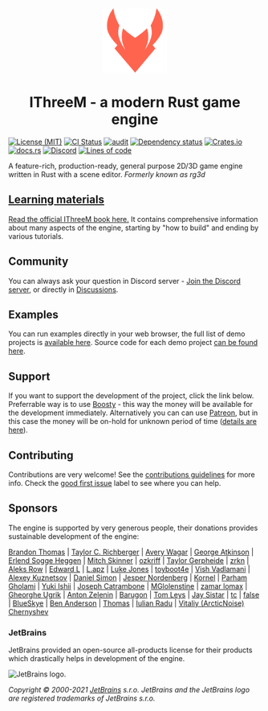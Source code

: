 <div align="center">
  <a href="https://ithreem.com/">
    <img src="pics/logo.png" width="128" height="128" alt="IThreeM" />
  </a>
  <h1>IThreeM - a modern Rust game engine</h1>
</div>

[![License (MIT)](https://img.shields.io/crates/l/i3m)](https://github.com/IThreeM/I3M-Engine-Core/blob/master/LICENSE.md)
[![CI Status](https://github.com/IThreeM/I3M-Engine-Core/actions/workflows/ci.yml/badge.svg)](https://github.com/IThreeM/I3M-Engine-Core/actions/workflows/ci.yml)
[![audit](https://github.com/IThreeM/I3M-Engine-Core/actions/workflows/audit.yml/badge.svg)](https://github.com/IThreeM/I3M-Engine-Core/actions/workflows/audit.yml)
[![Dependency status](https://deps.rs/repo/github/FyroxEngine/IThreeM/status.svg)](https://deps.rs/repo/github/FyroxEngine/IThreeM)
[![Crates.io](https://img.shields.io/crates/v/i3m)](https://crates.io/crates/i3m)
[![docs.rs](https://img.shields.io/badge/docs-website-blue)](https://docs.rs/IThreeM/)
[![Discord](https://img.shields.io/discord/756573453561102427)](https://discord.gg/xENF5Uh)
[![Lines of code](https://tokei.rs/b1/github/FyroxEngine/IThreeM)](https://github.com/IThreeM/I3M-Engine-Core)

A feature-rich, production-ready, general purpose 2D/3D game engine written in Rust with a scene editor.
_Formerly known as rg3d_

## [Learning materials](https://i3m-book.github.io/)

[Read the official IThreeM book here.](https://i3m-book.github.io/) It contains comprehensive information about many aspects of the engine, starting
by "how to build" and ending by various tutorials.

## Community

You can always ask your question in Discord server - [Join the Discord server](https://discord.gg/xENF5Uh), or directly in
[Discussions](https://github.com/IThreeM/I3M-Engine-Core/discussions).

## Examples

You can run examples directly in your web browser, the full list of demo projects is [available here](https://ithreem.com/examples.html).
Source code for each demo project [can be found here](https://github.com/FyroxEngine/i3m-demo-projects).

## Support

If you want to support the development of the project, click the link below. Preferrable way is to use [Boosty](https://boosty.to/i3m) - this way the money
will be available for the development immediately. Alternatively you can can use [Patreon](https://www.patreon.com/mrdimas), but in this case the money will
be on-hold for unknown period of time ([details are here](https://github.com/IThreeM/I3M-Engine-Core/issues/363)).

## Contributing

Contributions are very welcome! See the [contributions guidelines](CONTRIBUTING.md) for more info. Check the [good first issue](https://github.com/IThreeM/I3M-Engine-Core/issues?q=is%3Aissue+is%3Aopen+label%3A%22good+first+issue%22) label to
see where you can help.

## Sponsors

The engine is supported by very generous people, their donations provides sustainable development of the engine:

[Brandon Thomas](https://www.patreon.com/user?u=34951681) | [Taylor C. Richberger](https://www.patreon.com/user/creators?u=60141723) | [Avery Wagar](https://www.patreon.com/user?u=41863848) |
[George Atkinson](https://www.patreon.com/user?u=61771027) | [Erlend Sogge Heggen](https://www.patreon.com/amethystengine/creators) | [Mitch Skinner](https://www.patreon.com/user/creators?u=60141723) | [ozkriff](https://www.patreon.com/ozkriff) | [Taylor Gerpheide](https://www.patreon.com/user/creators?u=32274918) |
[zrkn](https://www.patreon.com/user/creators?u=23413376) | [Aleks Row](https://www.patreon.com/user/creators?u=51907853) | [Edward L](https://www.patreon.com/user/creators?u=53507198) | [L.apz](https://www.patreon.com/user/creators?u=5448832) | [Luke Jones](https://www.patreon.com/flukejones) | [toyboot4e](https://www.patreon.com/user/creators?u=53758973) | [Vish Vadlamani](https://www.patreon.com/user/creators?u=42768509) |
[Alexey Kuznetsov](https://www.patreon.com/user?u=39375025) | [Daniel Simon](https://www.patreon.com/user/creators?u=43754885) | [Jesper Nordenberg](https://www.patreon.com/jesnor) | [Kornel](https://www.patreon.com/user?u=59867) | [Parham Gholami](https://www.patreon.com/user?u=33009238) | [Yuki Ishii](https://www.patreon.com/user/creators?u=9564103) |
[Joseph Catrambone](https://www.patreon.com/user?u=4738580) | [MGlolenstine](https://github.com/MGlolenstine) | [zamar lomax](https://www.patreon.com/user?u=65928523) | [Gheorghe Ugrik](https://www.patreon.com/user?u=54846813) |
[Anton Zelenin](https://www.patreon.com/user?u=62378966) | [Barugon](https://www.patreon.com/user?u=11344465) | [Tom Leys](https://www.patreon.com/user?u=222856) | [Jay Sistar](https://www.patreon.com/user?u=284041) | [tc](https://www.patreon.com/user?u=11268466) | [false](https://www.patreon.com/user?u=713537) | [BlueSkye](https://www.patreon.com/EmotionalSnow) |
[Ben Anderson](https://www.patreon.com/user/creators?u=14436239) | [Thomas](https://www.patreon.com/user?u=317826) | [Iulian Radu](https://www.patreon.com/user?u=8698230) | [Vitaliy (ArcticNoise) Chernyshev](https://www.patreon.com/user?u=2601918)

### JetBrains

JetBrains provided an open-source all-products license for their products which drastically helps in development of the engine.

<img src="https://resources.jetbrains.com/storage/products/company/brand/logos/jb_beam.png" alt="JetBrains logo." width="200" height="200">

_Copyright © 2000-2021 [JetBrains](https://jb.gg/OpenSource) s.r.o. JetBrains and the JetBrains logo are registered trademarks of JetBrains s.r.o._
